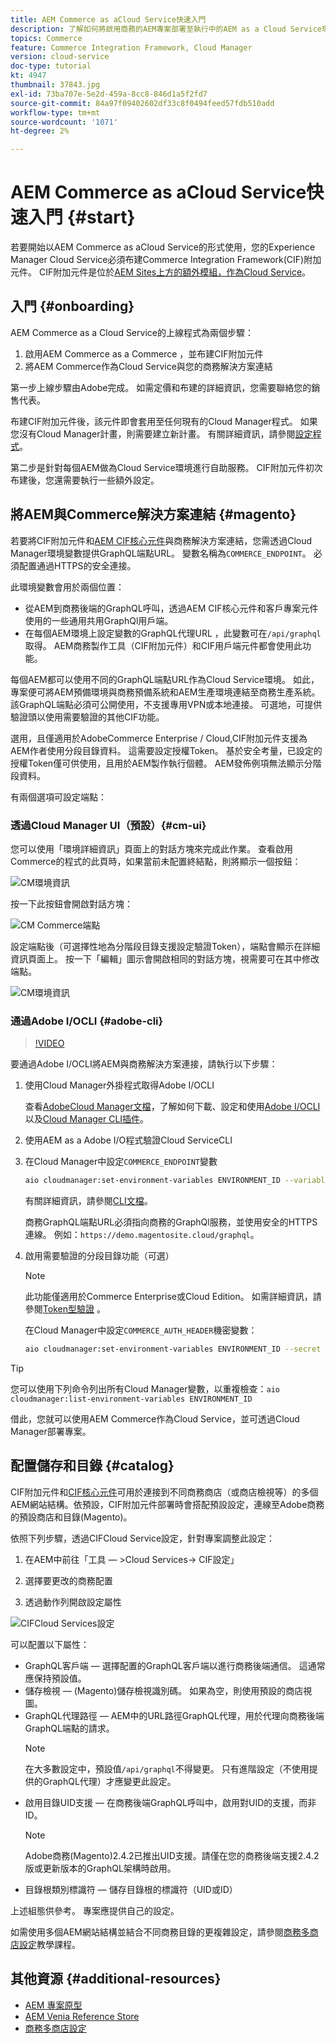 ```yaml
---
title: AEM Commerce as aCloud Service快速入門
description: 了解如何將啟用商務的AEM專案部署至執行中的AEM as a Cloud Service環境。 使用AdobeCloud Manager和CI/CD管道的功能，將Venia參考店面建置至執行中的環境。
topics: Commerce
feature: Commerce Integration Framework, Cloud Manager
version: cloud-service
doc-type: tutorial
kt: 4947
thumbnail: 37843.jpg
exl-id: 73ba707e-5e2d-459a-8cc8-846d1a5f2fd7
source-git-commit: 84a97f09402602df33c8f0494feed57fdb510add
workflow-type: tm+mt
source-wordcount: '1071'
ht-degree: 2%

---
```


# AEM Commerce as aCloud Service快速入門 {#start}

若要開始以AEM Commerce as aCloud Service的形式使用，您的Experience Manager Cloud Service必須布建Commerce Integration Framework(CIF)附加元件。 CIF附加元件是位於[AEM Sites上方的額外模組，作為Cloud Service](https://docs.adobe.com/content/help/zh-Hant/experience-manager-cloud-service/sites/home.html)。

## 入門 {#onboarding}

AEM Commerce as a Cloud Service的上線程式為兩個步驟：

1. 啟用AEM Commerce as a Commerce ，並布建CIF附加元件
2. 將AEM Commerce作為Cloud Service與您的商務解決方案連結

第一步上線步驟由Adobe完成。 如需定價和布建的詳細資訊，您需要聯絡您的銷售代表。

布建CIF附加元件後，該元件即會套用至任何現有的Cloud Manager程式。 如果您沒有Cloud Manager計畫，則需要建立新計畫。 有關詳細資訊，請參閱[設定程式](https://docs.adobe.com/content/help/en/experience-manager-cloud-manager/using/getting-started/setting-up-program.html)。

第二步是針對每個AEM做為Cloud Service環境進行自助服務。 CIF附加元件初次布建後，您還需要執行一些額外設定。

## 將AEM與Commerce解決方案連結 {#magento}

若要將CIF附加元件和[AEM CIF核心元件](https://github.com/adobe/aem-core-cif-components)與商務解決方案連結，您需透過Cloud Manager環境變數提供GraphQL端點URL。 變數名稱為`COMMERCE_ENDPOINT`。 必須配置通過HTTPS的安全連接。

此環境變數會用於兩個位置：

- 從AEM到商務後端的GraphQL呼叫，透過AEM CIF核心元件和客戶專案元件使用的一些通用共用GraphQl用戶端。
- 在每個AEM環境上設定變數的GraphQL代理URL ，此變數可在`/api/graphql`取得。 AEM商務製作工具（CIF附加元件）和CIF用戶端元件都會使用此功能。

每個AEM都可以使用不同的GraphQL端點URL作為Cloud Service環境。 如此，專案便可將AEM預備環境與商務預備系統和AEM生產環境連結至商務生產系統。 該GraphQL端點必須可公開使用，不支援專用VPN或本地連接。 可選地，可提供驗證頭以使用需要驗證的其他CIF功能。

選用，且僅適用於AdobeCommerce Enterprise / Cloud,CIF附加元件支援為AEM作者使用分段目錄資料。 這需要設定授權Token。 基於安全考量，已設定的授權Token僅可供使用，且用於AEM製作執行個體。 AEM發佈例項無法顯示分階段資料。

有兩個選項可設定端點：

### 透過Cloud Manager UI（預設）{#cm-ui}

您可以使用「環境詳細資訊」頁面上的對話方塊來完成此作業。 查看啟用Commerce的程式的此頁時，如果當前未配置終結點，則將顯示一個按鈕：

![CM環境資訊](/help/commerce-cloud/assets/commerce-cmui.png)

按一下此按鈕會開啟對話方塊：

![CM Commerce端點](/help/commerce-cloud/assets/commerce-cm-endpoint.png)

設定端點後（可選擇性地為分階段目錄支援設定驗證Token），端點會顯示在詳細資訊頁面上。 按一下「編輯」圖示會開啟相同的對話方塊，視需要可在其中修改端點。

![CM環境資訊](/help/commerce-cloud/assets/commerce-cmui-done.png)

### 通過Adobe I/OCLI {#adobe-cli}

>[!VIDEO](https://video.tv.adobe.com/v/37843?quality=12&learn=on)

要通過Adobe I/OCLI將AEM與商務解決方案連接，請執行以下步驟：

1. 使用Cloud Manager外掛程式取得Adobe I/OCLI

   查看[AdobeCloud Manager文檔](https://docs.adobe.com/content/help/en/experience-manager-cloud-manager/using/introduction-to-cloud-manager.html)，了解如何下載、設定和使用[Adobe I/OCLI](https://github.com/adobe/aio-cli)以及[Cloud Manager CLI插件](https://github.com/adobe/aio-cli-plugin-cloudmanager)。

2. 使用AEM as a Adobe I/O程式驗證Cloud ServiceCLI

3. 在Cloud Manager中設定`COMMERCE_ENDPOINT`變數

   ```bash
   aio cloudmanager:set-environment-variables ENVIRONMENT_ID --variable COMMERCE_ENDPOINT "<Magento GraphQL endpoint URL>"
   ```

   有關詳細資訊，請參閱[CLI文檔](https://github.com/adobe/aio-cli-plugin-cloudmanager#aio-cloudmanagerset-environment-variables-environmentid)。

   商務GraphQL端點URL必須指向商務的GraphQl服務，並使用安全的HTTPS連線。 例如：`https://demo.magentosite.cloud/graphql`。

4. 啟用需要驗證的分段目錄功能（可選）

   >[!NOTE]
   >
   >此功能僅適用於Commerce Enterprise或Cloud Edition。 如需詳細資訊，請參閱[Token型驗證](https://devdocs.magento.com/guides/v2.4/get-started/authentication/gs-authentication-token.html#integration-tokens) 。

   在Cloud Manager中設定`COMMERCE_AUTH_HEADER`機密變數：

   ```bash
   aio cloudmanager:set-environment-variables ENVIRONMENT_ID --secret COMMERCE_AUTH_HEADER "Authorization: Bearer <Access Token>"
   ```

>[!TIP]
>
>您可以使用下列命令列出所有Cloud Manager變數，以重複檢查：`aio cloudmanager:list-environment-variables ENVIRONMENT_ID`

借此，您就可以使用AEM Commerce作為Cloud Service，並可透過Cloud Manager部署專案。

## 配置儲存和目錄 {#catalog}

CIF附加元件和[CIF核心元件](https://github.com/adobe/aem-core-cif-components)可用於連接到不同商務商店（或商店檢視等）的多個AEM網站結構。依預設，CIF附加元件部署時會搭配預設設定，連線至Adobe商務的預設商店和目錄(Magento)。

依照下列步驟，透過CIFCloud Service設定，針對專案調整此設定：

1. 在AEM中前往「工具 — >Cloud Services-> CIF設定」

2. 選擇要更改的商務配置

3. 透過動作列開啟設定屬性

![CIFCloud Services設定](/help/commerce-cloud/assets/cif-cloud-service-config.png)

可以配置以下屬性：

- GraphQL客戶端 — 選擇配置的GraphQL客戶端以進行商務後端通信。 這通常應保持預設值。
- 儲存檢視 — (Magento)儲存檢視識別碼。 如果為空，則使用預設的商店視圖。
- GraphQL代理路徑 — AEM中的URL路徑GraphQL代理，用於代理向商務後端GraphQL端點的請求。
   >[!NOTE]
   >
   > 在大多數設定中，預設值`/api/graphql`不得變更。 只有進階設定（不使用提供的GraphQL代理）才應變更此設定。
- 啟用目錄UID支援 — 在商務後端GraphQL呼叫中，啟用對UID的支援，而非ID。
   >[!NOTE]
   >
   > Adobe商務(Magento)2.4.2已推出UID支援。請僅在您的商務後端支援2.4.2版或更新版本的GraphQL架構時啟用。
- 目錄根類別標識符 — 儲存目錄根的標識符（UID或ID）

上述組態供參考。 專案應提供自己的設定。

如需使用多個AEM網站結構並結合不同商務目錄的更複雜設定，請參閱[商務多商店設定](configuring/multi-store-setup.md)教學課程。

## 其他資源 {#additional-resources}

- [AEM 專案原型](https://github.com/adobe/aem-project-archetype)
- [AEM Venia Reference Store](https://github.com/adobe/aem-cif-guides-venia)
- [商務多商店設定](configuring/multi-store-setup.md)
